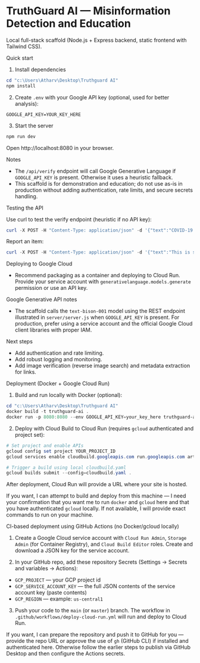 # TruthGuard AI — Misinformation Detection and Education

Local full-stack scaffold (Node.js + Express backend, static frontend with Tailwind CSS).

Quick start

1. Install dependencies

```powershell
cd "c:\Users\Atharv\Desktop\Truthguard AI"
npm install
```

2. Create `.env` with your Google API key (optional, used for better analysis):

```
GOOGLE_API_KEY=YOUR_KEY_HERE
```

3. Start the server

```powershell
npm run dev
```

Open http://localhost:8080 in your browser.

Notes
- The `/api/verify` endpoint will call Google Generative Language if `GOOGLE_API_KEY` is present. Otherwise it uses a heuristic fallback.
- This scaffold is for demonstration and education; do not use as-is in production without adding authentication, rate limits, and secure secrets handling.

Testing the API

Use curl to test the verify endpoint (heuristic if no API key):

```powershell
curl -X POST -H "Content-Type: application/json" -d '{"text":"COVID-19 vaccine cures disease"}' http://localhost:8080/api/verify
```

Report an item:

```powershell
curl -X POST -H "Content-Type: application/json" -d '{"text":"This is suspicious", "reporter":"test"}' http://localhost:8080/api/report
```

Deploying to Google Cloud
- Recommend packaging as a container and deploying to Cloud Run. Provide your service account with `generativelanguage.models.generate` permission or use an API key.

Google Generative API notes
- The scaffold calls the `text-bison-001` model using the REST endpoint illustrated in `server/server.js` when `GOOGLE_API_KEY` is present. For production, prefer using a service account and the official Google Cloud client libraries with proper IAM.

Next steps
- Add authentication and rate limiting.
- Add robust logging and monitoring.
- Add image verification (reverse image search) and metadata extraction for links.

Deployment (Docker + Google Cloud Run)

1) Build and run locally with Docker (optional):

```powershell
cd "c:\Users\Atharv\Desktop\Truthguard AI"
docker build -t truthguard-ai .
docker run -p 8080:8080 --env GOOGLE_API_KEY=your_key_here truthguard-ai
```

2) Deploy with Cloud Build to Cloud Run (requires `gcloud` authenticated and project set):

```powershell
# Set project and enable APIs
gcloud config set project YOUR_PROJECT_ID
gcloud services enable cloudbuild.googleapis.com run.googleapis.com artifactregistry.googleapis.com

# Trigger a build using local cloudbuild.yaml
gcloud builds submit --config=cloudbuild.yaml .
```

After deployment, Cloud Run will provide a URL where your site is hosted.

If you want, I can attempt to build and deploy from this machine — I need your confirmation that you want me to run `docker` and `gcloud` here and that you have authenticated `gcloud` locally. If not available, I will provide exact commands to run on your machine.

CI-based deployment using GitHub Actions (no Docker/gcloud locally)

1) Create a Google Cloud service account with `Cloud Run Admin`, `Storage Admin` (for Container Registry), and `Cloud Build Editor` roles. Create and download a JSON key for the service account.

2) In your GitHub repo, add these repository Secrets (Settings → Secrets and variables → Actions):
- `GCP_PROJECT` — your GCP project id
- `GCP_SERVICE_ACCOUNT_KEY` — the full JSON contents of the service account key (paste contents)
- `GCP_REGION` — example: `us-central1`

3) Push your code to the `main` (or `master`) branch. The workflow in `.github/workflows/deploy-cloud-run.yml` will run and deploy to Cloud Run.

If you want, I can prepare the repository and push it to GitHub for you — provide the repo URL or approve the use of `gh` (GitHub CLI) if installed and authenticated here. Otherwise follow the earlier steps to publish via GitHub Desktop and then configure the Actions secrets.

